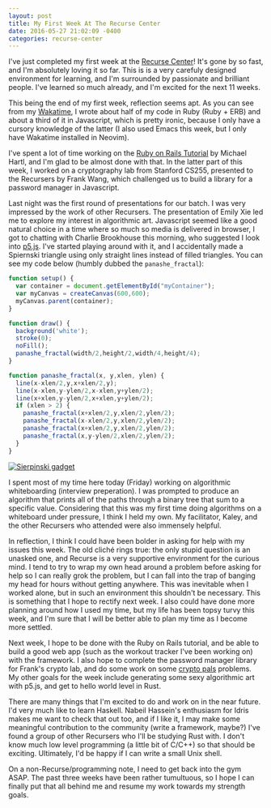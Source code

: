 ```yaml
---
layout: post
title: My First Week At The Recurse Center
date: 2016-05-27 21:02:09 -0400
categories: recurse-center
---
```


I've just completed my first week at the [Recurse Center][recurse]! It's gone
by so fast, and I'm absolutely loving it so far. This is is a very carefuly
designed environment for learning, and I'm surrounded by passionate and
brilliant people. I've learned so much already, and I'm excited for the next 11
weeks.

[recurse]: https://recurse.com

This being the end of my first week, reflection seems apt. As you can see from
my [Wakatime][wakatime], I wrote about half of my code in Ruby (Ruby + ERB) and
about a third of it in Javascript, which is pretty ironic, because I only have
a cursory knowledge of the latter (I also used Emacs this week, but I only have
Wakatime installed in Neovim).

[wakatime]: https://wakatime.com/@fundirap

I've spent a lot of time working on the [Ruby on Rails
Tutorial][rails-tutorial] by Michael Hartl, and I'm glad to be almost done with
that. In the latter part of this week, I worked on a cryptography lab from
Stanford CS255, presented to the Recursers by Frank Wang, which challenged us
to build a library for a password manager in Javascript.

[rails-tutorial]: https://railstutorial.org/book

Last night was the first round of presentations for our batch. I was very
impressed by the work of other Recursers. The presentation of Emily Xie led me
to explore my interest in algorithmic art. Javascript seemed like a good
natural choice in a time where so much so media is delivered in browser, I got
to chatting with Charlie Brookhouse this morning, who suggested I look into
[p5.js][p5-js]. I've started playing around with it, and I accidentally made a
Spiernski triangle using only straight lines instead of filled triangles. You
can see my code below (humbly dubbed the `panashe_fractal`):

```javascript
function setup() {
  var container = document.getElementById("myContainer");
  var myCanvas = createCanvas(600,600);
  myCanvas.parent(container);
}

function draw() {
  background('white');
  stroke(0);
  noFill();
  panashe_fractal(width/2,height/2,width/4,height/4);
}

function panashe_fractal(x, y,xlen, ylen) {
  line(x-xlen/2,y,x+xlen/2,y);
  line(x-xlen,y-ylen/2,x-xlen,y+ylen/2);
  line(x+xlen,y-ylen/2,x+xlen,y+ylen/2);
  if (xlen > 2) {
    panashe_fractal(x+xlen/2,y,xlen/2,ylen/2);
    panashe_fractal(x-xlen/2,y,xlen/2,ylen/2);
    panashe_fractal(x+xlen/2,y,xlen/2,ylen/2);
    panashe_fractal(x,y-ylen/2,xlen/2,ylen/2);
  }
}
```

<a href="{{ site.url }}/assets/sierpinski.png"><img src="{{ site.url
}}/assets/sierpinski.png" alt="Sierpinski gadget" /></a>

[p5-js]: https://p5js.org

I spent most of my time here today (Friday) working on algorithmic
whiteboarding (interview preperation). I was prompted to produce an algorithm
that prints all of the paths through a binary tree that sum to a specific
value. Considering that this was my first time doing algorithms on a whiteboard
under pressure, I think I held my own. My facilitator, Kaley, and the other
Recursers who attended were also immensely helpful.

In reflection, I think I could have been bolder in asking for help with my
issues this week. The old cliché rings true: the only stupid question is an
unasked one, and Recurse is a very supportive environment for the curious mind.
I tend to try to wrap my own head around a problem before asking for help so I
can really grok the problem, but I can fall into the trap of banging my head
for hours without getting anywhere. This was inevitable when I worked alone,
but in such an environment this shouldn't be necessary. This is something that
I hope to rectify next week. I also could have done more planning around how I
used my time, but my life has been topsy turvy this week, and I'm sure that I
will be better able to plan my time as I become more settled.

Next week, I hope to be done with the Ruby on Rails tutorial, and be able to
build a good web app (such as the workout tracker I've been working on) with
the framework. I also hope to complete the password manager library for Frank's
crypto lab, and do some work on some [crypto pals][crypto-pals] problems. My
other goals for the week include generating some sexy algorithmic art with
p5.js, and get to hello world level in Rust.

[crypto-pals]: http://cryptopals.com

There are many things that I'm excited to do and work on in the near future.
I'd very much like to learn Haskell. Nabeil Hassein's enthusiasm for Idris
makes me want to check that out too, and if I like it, I may make some
meaningful contribution to the community (write a framework, maybe?) I've found
a group of other Recursers who I'll be studying Rust with. I don't know much
low level programming (a little bit of C/C++) so that should be exciting.
Ultimately, I'd be happy if I can write a small Unix shell.

On a non-Recurse/programming note, I need to get back into the gym ASAP. The
past three weeks have been rather tumultuous, so I hope I can finally put that
all behind me and resume my work towards my strength goals.


